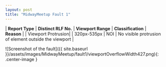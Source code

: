 ```yaml
---
layout: post
title: "MidwayMeetup Fault 1"
---
```

| **Report Type** | **Distinct RLF No.** | **Viewport Range** | **Classification** | **Reason** |
| Viewport Protrusion|  | 320px-535px | NOI | No visible protrusion of element outside the viewport | 

![Screenshot of the fault]({{ site.baseurl }}/assets/images/MidwayMeetup/fault1/viewportOverflowWidth427.png){: .center-image }